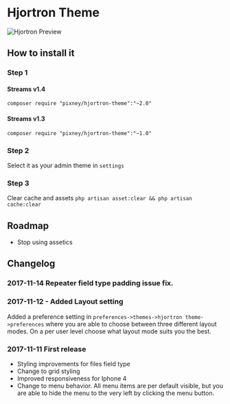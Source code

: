 # Hjortron Theme
![Hjortron Preview](https://cdn.pbrd.co/images/GTbkT7H.jpg)

## How to install it

### Step 1 

#### Streams v1.4
`composer require "pixney/hjortron-theme":"~2.0"`

#### Streams v1.3
`composer require "pixney/hjortron-theme":"~1.0"`

### Step 2
Select it as your admin theme in `settings`

### Step 3
Clear cache and assets `php artisan asset:clear && php artisan cache:clear`

## Roadmap
* Stop using assetics

## Changelog

### 2017-11-14 Repeater field type padding issue fix. 

### 2017-11-12 - Added Layout setting 
Added a preference setting in `preferences->themes->hjortron theme->preferences` where you are able to choose between three different layout modes. On a per user level choose what layout mode suits you the best.

### 2017-11-11 First release 
* Styling improvements for files field type
* Change to grid styling
* Improved responsiveness for Iphone 4
* Change to menu behavior. All menu items are per default visible, but you are able to hide the menu to the very left by clicking the menu button.

